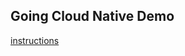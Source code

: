 ## Going Cloud Native Demo

[instructions](https://cnd-java-workshop-v1.pal.pivotal.io/unit/going-cloud-native/demo.html)
